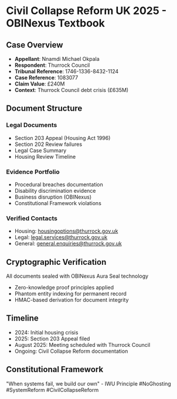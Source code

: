 # Civil Collapse Reform UK 2025 - OBINexus Textbook

## Case Overview
- **Appellant**: Nnamdi Michael Okpala
- **Respondent**: Thurrock Council
- **Tribunal Reference**: 1746-1336-8432-1124
- **Case Reference**: 1083077
- **Claim Value**: £240M
- **Context**: Thurrock Council debt crisis (£635M)

## Document Structure

### Legal Documents
- Section 203 Appeal (Housing Act 1996)
- Section 202 Review failures
- Legal Case Summary
- Housing Review Timeline

### Evidence Portfolio
- Procedural breaches documentation
- Disability discrimination evidence
- Business disruption (OBINexus)
- Constitutional Framework violations

### Verified Contacts
- Housing: housingoptions@thurrock.gov.uk
- Legal: legal.services@thurrock.gov.uk
- General: general.enquiries@thurrock.gov.uk

## Cryptographic Verification
All documents sealed with OBINexus Aura Seal technology
- Zero-knowledge proof principles applied
- Phantom entity indexing for permanent record
- HMAC-based derivation for document integrity

## Timeline
- 2024: Initial housing crisis
- 2025: Section 203 Appeal filed
- August 2025: Meeting scheduled with Thurrock Council
- Ongoing: Civil Collapse Reform documentation

## Constitutional Framework
"When systems fail, we build our own" - IWU Principle
#NoGhosting #SystemReform #CivilCollapseReform
